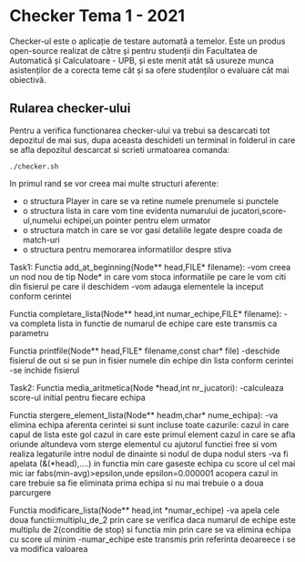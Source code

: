 # Checker Tema 1 - 2021
Checker-ul este o aplicație de testare automată a temelor. Este un produs open-source realizat de către și pentru studenții din Facultatea de Automatică și Calculatoare - UPB, și este menit atât să usureze munca asistenților de a corecta teme cât și sa ofere studenților o evaluare cât mai obiectivă.

## Rularea checker-ului
Pentru a verifica functionarea checker-ului va trebui sa descarcati tot depozitul de mai sus, dupa aceasta deschideti un terminal in folderul in care se afla depozitul descarcat si scrieti urmatoarea comanda:
```shell
./checker.sh
```
In primul rand se vor creea mai multe structuri aferente:
- o structura Player in care se va retine numele prenumele si punctele
- o structura lista in care vom tine evidenta numarului de jucatori,score-ul,numelui echipei,un pointer pentru elem urmator
- o structura match in care se vor gasi detaliile legate despre coada de match-uri
- o structura pentru memorarea informatiilor despre stiva

Task1:
Functia add_at_beginning(Node** head,FILE* filename):
-vom creea un nod nou de tip Node* in care vom stoca informatiile pe care le vom citi din fisierul pe care il deschidem
-vom adauga elementele la inceput conform cerintei

Functia completare_lista(Node** head,int numar_echipe,FILE* filename):
-va completa lista in functie de numarul de echipe care este transmis ca parametru

Functia printfile(Node** head,FILE* filename,const char* file)
-deschide fisierul de out si se pun in fisier numele din echipe din lista conform cerintei
-se inchide fisierul

Task2:
Functia media_aritmetica(Node *head,int nr_jucatori):
-calculeaza score-ul initial pentru fiecare echipa

Functia stergere_element_lista(Node** headm,char* nume_echipa):
-va elimina echipa aferenta cerintei si sunt incluse toate cazurile:
cazul in care capul de lista este gol
cazul in care este primul element
cazul in care se afla oriunde altundeva 
vom sterge elementul cu ajutorul functiei free si vom realiza legaturile intre nodul de dinainte si nodul de dupa nodul sters
-va fi apelata (&(*head),....) in functia min care gaseste echipa cu score ul cel mai mic iar fabs(min-avg)>epsilon,unde epsilon=0.000001 acopera cazul in care trebuie sa fie eliminata prima echipa si nu mai trebuie o a doua parcurgere

Functia modificare_lista(Node** head,int *numar_echipe)
-va apela cele doua functii:multiplu_de_2 prin care se verifica daca numarul de echipe este multiplu de 2(conditie de stop)
si functia min prin care se va elimina echipa cu score ul minim 
-numar_echipe este transmis prin referinta deoareece i se va modifica valoarea




